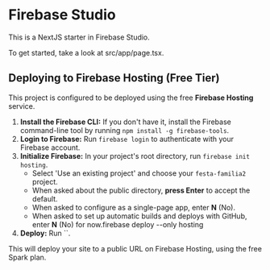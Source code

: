 # Firebase Studio

This is a NextJS starter in Firebase Studio.

To get started, take a look at src/app/page.tsx.

## Deploying to Firebase Hosting (Free Tier)

This project is configured to be deployed using the free **Firebase Hosting** service.

1.  **Install the Firebase CLI:** If you don't have it, install the Firebase command-line tool by running `npm install -g firebase-tools`.
2.  **Login to Firebase:** Run `firebase login` to authenticate with your Firebase account.
3.  **Initialize Firebase:** In your project's root directory, run `firebase init hosting`.
    *   Select 'Use an existing project' and choose your `festa-familia2` project.
    *   When asked about the public directory, **press Enter** to accept the default.
    *   When asked to configure as a single-page app, enter **N** (No).
    *   When asked to set up automatic builds and deploys with GitHub, enter **N** (No) for now.firebase deploy --only hosting
4.  **Deploy:** Run ``.

This will deploy your site to a public URL on Firebase Hosting, using the free Spark plan.
